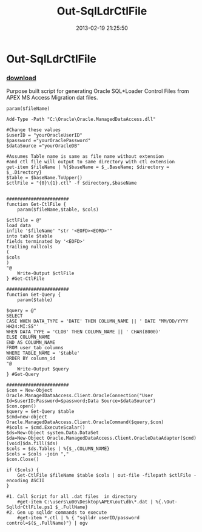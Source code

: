 ﻿---
pid:            3965
parent:         0
children:       
poster:         Chad Miller
title:          Out-SqlLdrCtlFile
date:           2013-02-19 21:25:50
description:    Purpose built script for generating Oracle SQL*Loader Control Files from APEX MS Access Migration dat files.
format:         posh
---

# Out-SqlLdrCtlFile

### [download](3965.ps1)  

Purpose built script for generating Oracle SQL*Loader Control Files from APEX MS Access Migration dat files.

```posh
param($fileName)

Add-Type -Path "C:\Oracle\Oracle.ManagedDataAccess.dll"

#Change these values
$userID = "yourOracleUserID"
$password ="yourOraclePassword"
$dataSource ="yourOracleDB"

#Assumes Table name is same as file name without extension
#and ctl file will output to same directory with ctl extension
get-item $fileName | %{$baseName = $_.BaseName; $directory = $_.Directory}
$table = $baseName.ToUpper()
$ctlFile = "{0}\{1}.ctl" -f $directory,$baseName


#######################
function Get-CtlFile {
    param($fileName,$table, $cols)

$ctlFile = @"
load data 
infile '$fileName' "str '<EOFD><EORD>'"
into table $table 
fields terminated by '<EOFD>' 
trailing nullcols 
( 
$cols
) 
"@
    Write-Output $ctlFile
} #Get-CtlFile

#######################
function Get-Query {
    param($table)

$query = @"
SELECT
CASE WHEN DATA_TYPE = 'DATE' THEN COLUMN_NAME || ' DATE "MM/DD/YYYY HH24:MI:SS"'
WHEN DATA_TYPE = 'CLOB' THEN COLUMN_NAME || ' CHAR(8000)'
ELSE COLUMN_NAME
END AS COLUMN_NAME
FROM user_tab_columns
WHERE TABLE_NAME = '$table'
ORDER BY column_id
"@
    Write-Output $query
} #Get-Query

#######################
$con = New-Object Oracle.ManagedDataAccess.Client.OracleConnection("User Id=$userID;Password=$password;Data Source=$dataSource")
$con.open()
$query = Get-Query $table
$cmd=new-object Oracle.ManagedDataAccess.Client.OracleCommand($query,$con)
#$cols = $cmd.ExecuteScalar()
$ds=New-Object system.Data.DataSet
$da=New-Object Oracle.ManagedDataAccess.Client.OracleDataAdapter($cmd)
[void]$da.fill($ds)
$cols = $ds.Tables | %{$_.COLUMN_NAME}
$cols = $cols -join ","
$con.Close()

if ($cols) {
    Get-CtlFile $fileName $table $cols | out-file -filepath $ctlFile -encoding ASCII
}

#1. Call Script for all .dat files  in directory
    #get-item C:\users\u00\Desktop\APEX\out\db\*.dat | %{.\Out-SqlldrCtlFile.ps1 $_.FullName}
#2. Gen up sqlldr commands to execute
    #get-item *.ctl | % { "sqlldr userID/password control=$($_.FullName)"} | ogv
```
